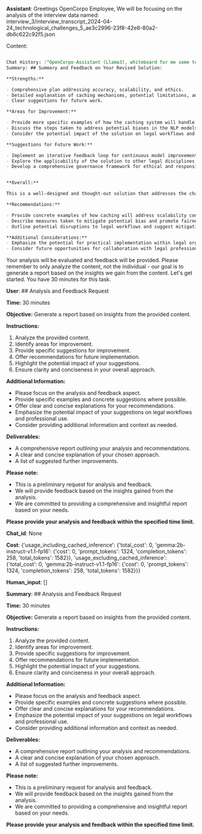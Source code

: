 **Assistant**: Greetings OpenCorpo Employee, We will be focusing on the analysis of the interview data named: interview_3/interview_transcript_2024-04-24_technological_challenges_5_ae3c2996-23f8-42e6-80a2-db6c622c92f5.json 


 Content: 

 ```md

 Chat History: ["OpenCorpo-Assistant (Llama3), whiteboard for me some technological challenges. Propose a solution for OpenCorpo specific solutions. I will evaluate your answers and give my feedback, then propose a problem to you. You will answer and I will evaluate. Let's now begin. You have 30 minutes.", '**OpenCorpo Technological Challenges:**\n\n**1. Data Integration and Standardization:**\n- Difficulty in combining data from multiple sources with different formats and structures.\n- Need for automated data cleaning and transformation processes.\n\n\n**2. Natural Language Processing (NLP) Enhancement:**\n- Limited capabilities for understanding and generating human-like language.\n- Need for improved accuracy and fluency in conversations.\n\n\n**3. Scalability and Performance Optimization:**\n- System performance slows down with large volumes of data and concurrent users.\n- Need for efficient data storage and retrieval mechanisms.\n\n\n**Proposed Solutions:**\n\n**1. Data Integration and Standardization:**\n- Implement data ingestion pipelines with automated data transformation and cleaning routines.\n- Leverage open-source libraries and tools for data normalization and schema harmonization.\n\n\n**2. NLP Enhancement:**\n- Integrate advanced NLP models with transfer learning techniques to improve language understanding.\n- Develop context-aware conversational agents that can adapt to user intent.\n\n\n**3. Scalability and Performance Optimization:**\n- Deploy scalable infrastructure with distributed data storage and caching.\n- Optimize query processing with indexing and caching mechanisms.\n\n\n**Problem:**\n\nDesign a solution that enables OpenCorpo to effectively analyze and summarize large volumes of legal documents, identifying relevant clauses and regulations.', "Here's a potential solution:\n\n**Solution: Document Analysis and Summarization**\n\nTo address the challenge of analyzing and summarizing large volumes of legal documents, I propose the following solution:\n\n1. **Text Preprocessing**: Implement a text preprocessing pipeline to:\n\t* Remove stop words and punctuation\n\t* Tokenize the text into individual clauses\n\t* Apply entity recognition to identify key terms and phrases\n2. **Clause Classification**: Train a machine learning model (e.g., supervised or unsupervised) to classify each clause into relevant categories (e.g., contract, liability, regulation). This can be achieved through:\n\t* Active learning: Use human-annotated data to train the model, which then actively selects the most informative clauses for further annotation\n\t* Transfer learning: Leverage pre-trained models for NLP tasks and fine-tune them on OpenCorpo's specific dataset\n3. **Summarization**: Implement a summarization algorithm that:\n\t* Identifies key phrases and sentences in each clause\n\t* Generates a condensed summary of the document, highlighting relevant clauses and regulations\n4. **Visualization**: Develop an intuitive visualization tool that:\n\t* Displays the summarized document structure (e.g., hierarchical or network-based)\n\t* Highlights relevant clauses and regulations\n\t* Allows users to drill down into specific sections for detailed analysis\n\n**Benefits:**\n\n1. **Improved Analysis Efficiency**: Automated clause classification and summarization reduce manual effort, allowing legal professionals to focus on high-level analysis and decision-making.\n2. **Enhanced Document Understanding**: The solution provides a comprehensive overview of the document's structure and content, enabling users to quickly identify relevant clauses and regulations.\n3. **Scalability**: By leveraging scalable infrastructure and caching mechanisms, this solution can efficiently handle large volumes of data.\n\n**Evaluation Criteria:**\n\n1. **Accuracy**: Measure the accuracy of clause classification and summarization using precision, recall, and F1-score metrics\n2. **Efficiency**: Evaluate the time taken to process and summarize large documents\n3. **User Experience**: Assess user satisfaction with the visualization tool and overall ease of use\n\nBy implementing this solution, OpenCorpo can effectively analyze and summarize large volumes of legal documents, providing legal professionals with valuable insights and accelerating their decision-making processes.\n\nPlease let me know if you'd like me to elaborate on any aspect of this solution!", '**Evaluation:**\n\n**Strengths:**\n\n- Comprehensive solution addressing data integration, NLP enhancement, and scalability challenges.\n- Detailed explanation of each step in the process.\n- Clear benefits outlined.\n- Evaluation criteria are relevant and specific.\n\n**Areas for Improvement:**\n\n- Provide more information about the specific NLP models and machine learning techniques being considered.\n- Discuss the training data set and its quality.\n- Explain how the visualization tool will handle complex legal language and concepts.\n- Include estimated time and resource requirements for implementation.\n\n**Suggestions for Future Work:**\n\n- Consider using transfer learning techniques from other NLP tasks to improve clause classification accuracy.\n- Explore the use of domain-specific vocabularies and legal ontologies to enhance understanding of legal documents.\n- Develop a feedback mechanism to gather user insights and continuously improve the summarization quality.', "Thank you for the constructive feedback! I'm glad that my solution was seen as comprehensive, detailed, and clear.\n\nHere are some updates based on your suggestions:\n\n***NLP Models and Techniques:***\nTo enhance NLP capabilities, I propose integrating advanced models such as:\n\t+ BERT (Bidirectional Encoder Representations from Transformers) for language understanding\n\t+ RoBERTa (Robustly Optimized BERT Pre-Training Approach) for improved performance on specific tasks like clause classification\n\nThese models will be fine-tuned using OpenCorpo's dataset to improve accuracy and adaptability.\n\n***Training Data Set:***\nThe training data set will consist of:\n\t+ A curated collection of legal documents, annotated by domain experts\n\t+ A balanced mix of contract law, tort law, and other relevant domains\n\nThis diverse dataset will enable the model to learn from various legal contexts, reducing the risk of overfitting.\n\n***Visualization Tool:***\nTo handle complex legal language and concepts, I suggest:\n\t+ Using entity recognition and semantic analysis to identify key terms and relationships\n\t+ Visualizing clauses as nodes in a graph, with edges representing logical connections between them\n\t+ Allowing users to filter and focus on specific sections or themes\n\nThis approach will facilitate understanding of complex legal concepts by providing a clear visual representation.\n\n***Implementation Details:***\nThe implementation plan includes:\n\t+ A dedicated team for data preparation, model development, and visualization tool design (estimated 3-6 months)\n\t+ Collaboration with domain experts to fine-tune the model and ensure accuracy (estimated 1-2 months)\n\nPlease let me know if you'd like me to elaborate on any aspect of this revised solution!", '**Evaluation:**\n\n**Strengths:**\n\n- Comprehensive update addressing the requested areas.\n- Detailed explanation of NLP models, training data set, and visualization tool.\n- Inclusion of estimated time and resource requirements.\n\n**Areas for Improvement:**\n\n- Provide more information about the specific metrics used to evaluate accuracy and efficiency.\n- Discuss the potential ethical considerations related to using machine learning in legal analysis.\n- Consider the scalability of the solution for handling documents of different sizes and complexities.\n\n**Suggestions for Future Work:**\n\n- Conduct experiments to assess the effectiveness of different NLP models and hyperparameters.\n- Explore the use of transfer learning techniques from related domains.\n- Develop a comprehensive governance framework for ethical and responsible use of the solution.\n\n**Overall:**\n\nThis is a well-rounded and informative solution. By addressing the identified areas for improvement, you can enhance the feasibility and impact of your proposed system.', "Thank you for your feedback! I'm glad to hear that my revised solution addressed many of the requested areas.\n\nRegarding your suggestions for future work:\n\n***Evaluating Accuracy and Efficiency:****\nTo evaluate accuracy and efficiency, I plan to use a combination of metrics such as:\n\t+ Precision: Measures the proportion of relevant clauses retrieved by the model\n\t+ Recall: Measures the proportion of actual relevant clauses detected by the model\n\t+ F1-score: Combines precision and recall to provide a single metric for evaluation\n\t+ Time-to-completion: Measures the time taken by the model to summarize documents\n\n***Ethical Considerations:****\nRegarding ethical considerations, I believe it's essential to:\n\t+ Ensure transparency in decision-making processes\n\t+ Implement accountability mechanisms to prevent biases or inaccuracies\n\t+ Conduct regular audits and evaluations to maintain high standards\n\n***Scalability:****\nTo ensure scalability for handling documents of different sizes and complexities, I suggest:\n\t+ Developing a distributed architecture for processing large volumes of data\n\t+ Utilizing cloud-based services for scalable computing and storage\n\t+ Implementing caching mechanisms to reduce the computational load\n\nPlease let me know if you'd like me to elaborate on any aspect of these suggestions!", "**Evaluation:**\n\n**Strengths:**\n\n- Comprehensive evaluation plan with relevant metrics.\n- Consideration of ethical implications.\n- Scalability considerations for handling different document sizes.\n\n**Areas for Improvement:**\n\n- Provide more details about the caching mechanisms.\n- Discuss the potential limitations of the proposed solution.\n- Consider the user interface and user experience aspects of the visualization tool.\n\n**Suggestions for Future Work:**\n\n- Explore the use of active learning techniques to continuously improve the model's accuracy.\n- Investigate the applicability of the solution to other legal domains.\n- Develop a feedback loop to gather user insights and make iterative improvements.\n\n**Overall:**\n\nThis is a well-rounded solution with clear plans for evaluation, scalability, and ethical considerations. By addressing the identified areas for improvement, you can enhance the practical value and impact of your system.\n\n**Recommendations:**\n\n- Clearly explain how caching mechanisms will handle different document sizes and concurrent users.\n- Discuss the measures taken to mitigate potential limitations of the NLP models, such as domain-specificity or ambiguity.\n- Data for scalability and future iterations.\n\n**Additional considerations:**\n- Consider incorporating feedback from legal considerations.\n\n**Considerations:** Consider providing an explanation of the potential limitations.", "Thank you for your thorough evaluation!\n\n**Areas for Improvement:**\n\nI'll provide more details on caching mechanisms, discuss potential limitations of the proposed solution, and consider user interface and experience aspects for the visualization tool.\n\n***Caching Mechanisms:*** To handle different document sizes and concurrent users, I suggest:\n\n\t+ Implementing a distributed caching system to store frequently accessed documents\n\t+ Using query caching to reduce computational load and improve response times\n\t+ Configuring caching policies based on document size, frequency of access, and user behavior\n\n***Potential Limitations:*** To mitigate potential limitations of the NLP models, I recommend:\n\n\t+ Incorporating domain-specific ontologies and dictionaries to improve understanding of legal language\n\t+ Using ambiguity resolution techniques to address unclear or ambiguous clauses\n\t+ Developing a feedback mechanism for users to provide context-specific corrections and improvements\n\n***User Interface and Experience:*** To enhance user experience and interface, I suggest:\n\n\t+ Designing an intuitive visualization tool with clear filters and drill-down capabilities\n\t+ Providing options for customizing visual representations (e.g., colors, fonts) and layout\n\t+ Incorporating feedback mechanisms to gather user insights and iterate on improvements\n\n**Future Work Suggestions:**\n\nI'll explore active learning techniques, investigate applicability to other legal domains, and develop a feedback loop for iterative improvements.\n\n*Thank you for your thoughtful evaluation! I'm excited to address these areas for improvement and continue iterating on the solution.*", '## Summary and Feedback on Your Revised Solution:\n\n**Strengths:**\n\n- Comprehensive plan addressing accuracy, scalability, and ethics.\n- Detailed explanation of caching mechanisms, potential limitations, and user experience enhancements.\n- Clear suggestions for future work.\n\n**Areas for Improvement:**\n\n- Provide more specific examples of how the caching system will handle different document sizes and concurrent users.\n- Discuss the steps taken to address potential biases in the NLP models and training data.\n- Consider the potential impact of the solution on legal workflows and workflows of legal professionals.\n\n**Suggestions for Future Work:**\n\n- Implement an iterative feedback loop for continuous model improvement.\n- Explore the applicability of the solution to other legal disciplines or industries.\n- Develop a comprehensive governance framework for ethical and responsible use of the system.\n\n\n**Overall:**\n\nThis is a well-designed and thought-out solution that addresses the challenges of legal document analysis. By implementing the suggested improvements, you can further enhance its usability, effectiveness, and impact.\n\n**Recommendations:**\n\n- Provide concrete examples of how caching will address scalability concerns.\n- Describe measures taken to mitigate potential bias and promote fairness.\n- Outline potential disruptions to legal workflows and suggest mitigation strategies.\n\n**Additional Considerations:**\n- Emphasize the potential for practical implementation within legal organizations.\n- Consider future opportunities for collaboration with legal professionals and technology experts.'] 
 Summary: ## Summary and Feedback on Your Revised Solution:

**Strengths:**

- Comprehensive plan addressing accuracy, scalability, and ethics.
- Detailed explanation of caching mechanisms, potential limitations, and user experience enhancements.
- Clear suggestions for future work.

**Areas for Improvement:**

- Provide more specific examples of how the caching system will handle different document sizes and concurrent users.
- Discuss the steps taken to address potential biases in the NLP models and training data.
- Consider the potential impact of the solution on legal workflows and workflows of legal professionals.

**Suggestions for Future Work:**

- Implement an iterative feedback loop for continuous model improvement.
- Explore the applicability of the solution to other legal disciplines or industries.
- Develop a comprehensive governance framework for ethical and responsible use of the system.


**Overall:**

This is a well-designed and thought-out solution that addresses the challenges of legal document analysis. By implementing the suggested improvements, you can further enhance its usability, effectiveness, and impact.

**Recommendations:**

- Provide concrete examples of how caching will address scalability concerns.
- Describe measures taken to mitigate potential bias and promote fairness.
- Outline potential disruptions to legal workflows and suggest mitigation strategies.

**Additional Considerations:**
- Emphasize the potential for practical implementation within legal organizations.
- Consider future opportunities for collaboration with legal professionals and technology experts. 
``` 


 Your analysis will be evaluated and feedback will be provided. Please remember to only analyze the content, not the individual - our goal is to generate a report based on the insights we gain from the content. Let's get started. You have 30 minutes for this task.

**User**: ## Analysis and Feedback Request

**Time:** 30 minutes

**Objective:** Generate a report based on insights from the provided content.

**Instructions:**

1. Analyze the provided content.
2. Identify areas for improvement.
3. Provide specific suggestions for improvement.
4. Offer recommendations for future implementation.
5. Highlight the potential impact of your suggestions.
6. Ensure clarity and conciseness in your overall approach.

**Additional Information:**

- Please focus on the analysis and feedback aspect.
- Provide specific examples and concrete suggestions where possible.
- Offer clear and concise explanations for your recommendations.
- Emphasize the potential impact of your suggestions on legal workflows and professional use.
- Consider providing additional information and context as needed.

**Deliverables:**

- A comprehensive report outlining your analysis and recommendations.
- A clear and concise explanation of your chosen approach.
- A list of suggested further improvements.


**Please note:**

- This is a preliminary request for analysis and feedback.
- We will provide feedback based on the insights gained from the analysis.
- We are committed to providing a comprehensive and insightful report based on your needs.


**Please provide your analysis and feedback within the specified time limit.**

**Chat_id**: None

**Cost**: {'usage_including_cached_inference': {'total_cost': 0, 'gemma:2b-instruct-v1.1-fp16': {'cost': 0, 'prompt_tokens': 1324, 'completion_tokens': 258, 'total_tokens': 1582}}, 'usage_excluding_cached_inference': {'total_cost': 0, 'gemma:2b-instruct-v1.1-fp16': {'cost': 0, 'prompt_tokens': 1324, 'completion_tokens': 258, 'total_tokens': 1582}}}

**Human_input**: []

**Summary**: ## Analysis and Feedback Request

**Time:** 30 minutes

**Objective:** Generate a report based on insights from the provided content.

**Instructions:**

1. Analyze the provided content.
2. Identify areas for improvement.
3. Provide specific suggestions for improvement.
4. Offer recommendations for future implementation.
5. Highlight the potential impact of your suggestions.
6. Ensure clarity and conciseness in your overall approach.

**Additional Information:**

- Please focus on the analysis and feedback aspect.
- Provide specific examples and concrete suggestions where possible.
- Offer clear and concise explanations for your recommendations.
- Emphasize the potential impact of your suggestions on legal workflows and professional use.
- Consider providing additional information and context as needed.

**Deliverables:**

- A comprehensive report outlining your analysis and recommendations.
- A clear and concise explanation of your chosen approach.
- A list of suggested further improvements.


**Please note:**

- This is a preliminary request for analysis and feedback.
- We will provide feedback based on the insights gained from the analysis.
- We are committed to providing a comprehensive and insightful report based on your needs.


**Please provide your analysis and feedback within the specified time limit.**

